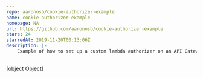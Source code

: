 ```yaml
---
repo: aaronosb/cookie-authorizer-example
name: cookie-authorizer-example
homepage: NA
url: https://github.com/aaronosb/cookie-authorizer-example
stars: 24
starredAt: 2019-11-20T00:13:06Z
description: |-
    Example of how to set up a custom lambda authorizer on an API Gateway to authenticate users/requests via Cookies instead of using the Authorization Header.
---
```


[object Object]
